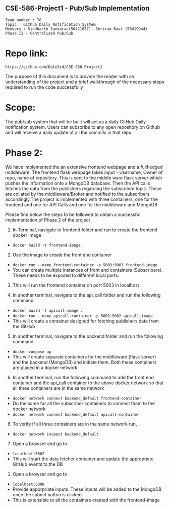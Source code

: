 ## CSE-586-Project1 - Pub/Sub Implementation

```
Team number : 78
Topic : Github Daily Notification System
Members : Siddharth Sankaran(50421657), Shriram Ravi (50419944)
Phase II - Centralized Pub/Sub
```

# **Repo link**:
`https://github.com/DaleSid/CSE-586-Project1`

The purpose of this document is to provide the reader with an understanding of the project and a brief walkthrough of the necessary steps required to run the code successfully

# **Scope**: 
The pub/sub system that will be built will act as a daily GitHub Daily notification system. Users can subscribe to any open repository on Github and will receive a daily update of all the commits in that repo.

# **Phase 2**: 
We have implemented the an extensive frontend webpage and a fullfledged middleware. The frontend  flask webpage takes input - Username, Owner of repo, name of repository. This is sent to the middle ware flask server which pushes the information onto a MongoDB database. Then the API calls fetches the data from the publishers regarding the subscribed topic. These are collated by the middleware/Broker and notified to the subscribers accordingly.The project is implemented with three containers, one for the frontend and one for API Calls and one for the middleware and MongoDB

Please find below the steps to be followed to obtain a successful implementation of Phase 2 of the project

1) In Terminal, navigate to frontend folder and run to create the frontend docker image
- `docker build -t frontend-image .` 
  
2) Use the image to create the front end container
- `docker run --name frontend-container -p 5003:5003 frontend-image`
- You can create multiple instances of front end containers (Subscribers). These needs to be exposed to different local ports.
  
3) This will run the frontend container on port 5003 in localhost

4) In another terminal, navigate to the api_call folder and run the following command
- `docker build -t apicall-image .`
- `docker run --name apicall-container -p 5002:5002 apicall-image`
- This will create a container designed for fetching publishers data from the GitHub

5) In another terminal, navigate to the backend folder and run the following command
- `docker-compose up`
- This will create separate containers for the middleware (flask server) and the backend (MongoDB) and initiate them. Both these containers are placed in a docker network
  
6) In another terminal, run the following command to add the front end container and the api_call container to the above docker network so that all three containers are in the same network
- `docker network connect backend_default frontend-container`
- Do the same for all the subscriber containers to connect them to the docker network
- `docker network connect backend_default apicall-container`
  
6) To verify if all three containers are in the same network run,
- `docker network inspect backend_default`

7) Open a browser and go to 
- `localhost:5002`
- This will start the data fetcher container and update the appropriate GitHub events to the DB
  
1) Open a browser and go to 
- `localhost:5000`
- Provide apporpriate inputs. These inputs will be added to the MongoDB once the submit button is clicked
- This is extensible to all the containers created with the frontend-image